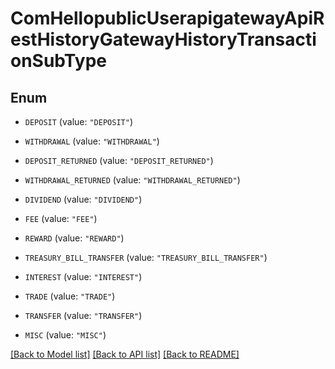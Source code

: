 # ComHellopublicUserapigatewayApiRestHistoryGatewayHistoryTransactionSubType

## Enum


* `DEPOSIT` (value: `"DEPOSIT"`)

* `WITHDRAWAL` (value: `"WITHDRAWAL"`)

* `DEPOSIT_RETURNED` (value: `"DEPOSIT_RETURNED"`)

* `WITHDRAWAL_RETURNED` (value: `"WITHDRAWAL_RETURNED"`)

* `DIVIDEND` (value: `"DIVIDEND"`)

* `FEE` (value: `"FEE"`)

* `REWARD` (value: `"REWARD"`)

* `TREASURY_BILL_TRANSFER` (value: `"TREASURY_BILL_TRANSFER"`)

* `INTEREST` (value: `"INTEREST"`)

* `TRADE` (value: `"TRADE"`)

* `TRANSFER` (value: `"TRANSFER"`)

* `MISC` (value: `"MISC"`)


[[Back to Model list]](../README.md#documentation-for-models) [[Back to API list]](../README.md#documentation-for-api-endpoints) [[Back to README]](../README.md)


